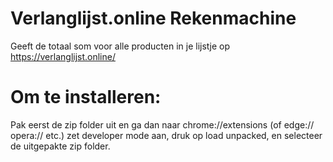 # Verlanglijst.online Rekenmachine
Geeft de totaal som voor alle producten in je lijstje op https://verlanglijst.online/

# Om te installeren:
Pak eerst de zip folder uit en ga dan naar chrome://extensions (of edge:// opera:// etc.) zet developer mode aan, druk op load unpacked, en selecteer de uitgepakte zip folder.
